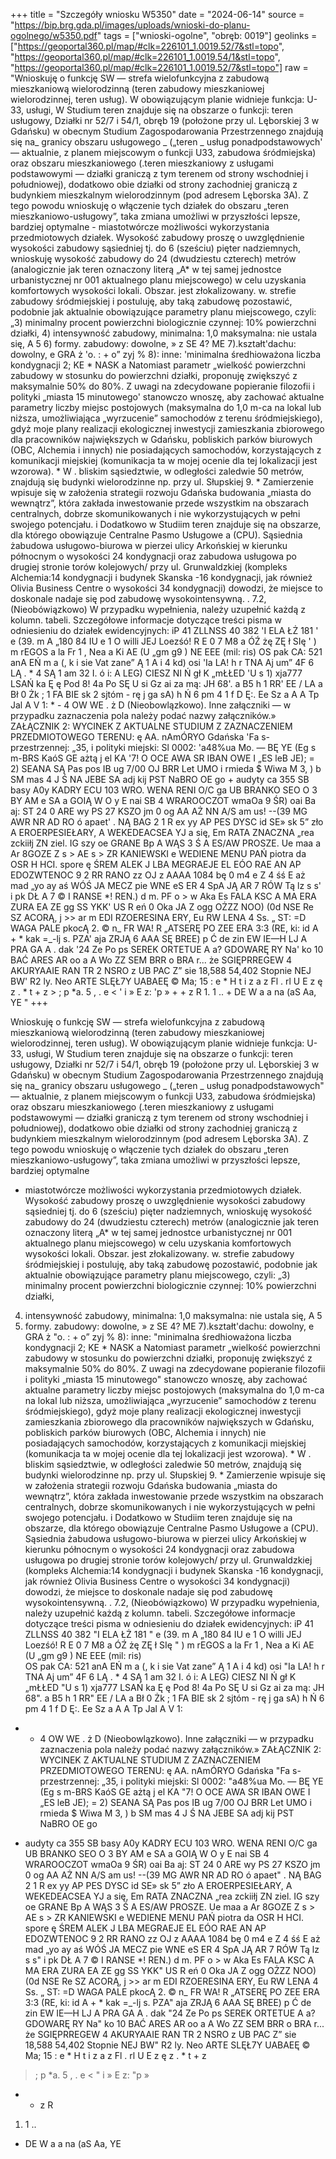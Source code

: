 +++
title = "Szczegóły wniosku W5350"
date = "2024-06-14"
source = "https://bip.brg.gda.pl/images/uploads/wnioski-do-planu-ogolnego/w5350.pdf"
tags = ["wnioski-ogolne", "obręb: 0019"]
geolinks = ["https://geoportal360.pl/map/#clk=226101_1.0019.52/7&stl=topo", "https://geoportal360.pl/map/#clk=226101_1.0019.54/1&stl=topo", "https://geoportal360.pl/map/#clk=226101_1.0019.52/7&stl=topo"]
raw = "Wnioskuję o funkcję SW — strefa wielofunkcyjna z zabudową mieszkaniową wielorodzinną (teren zabudowy mieszkaniowej wielorodzinnej, teren usług). W obowiązującym planie widnieje funkcja: U-33, usługi, W Studium teren znajduje się na obszarze o funkcji: teren usługowy, Działki nr 52/7 i 54/1, obręb 19 (położone przy ul. Lęborskiej 3 w Gdańsku) w obecnym Studium Zagospodarowania Przestrzennego znajdują się na_ granicy obszaru usługowego _ („teren _ usług ponadpodstawowych' — aktualnie, z planem miejscowym o funkcji U33, zabudowa śródmiejska) oraz obszaru mieszkaniowego (.teren mieszkaniowy z usługami podstawowymi — działki graniczą z tym terenem od strony wschodniej i południowej), dodatkowo obie działki od strony zachodniej graniczą z budynkiem mieszkalnym wielorodzinnym (pod adresem Lęborska 3A). Z tego powodu wnioskuję o włączenie tych działek do obszaru „teren mieszkaniowo-usługowy”, taka zmiana umożliwi w przyszłości lepsze, bardziej optymalne - miastotwórcze możliwości wykorzystania przedmiotowych działek. Wysokość zabudowy proszę o uwzględnienie wysokości zabudowy sąsiedniej tj. do 6 (sześciu) pięter nadziemnych, wnioskuję wysokość zabudowy do 24 (dwudziestu czterech) metrów (analogicznie jak teren oznaczony literą „A* w tej samej jednostce urbanistycznej nr 001 aktualnego planu miejscowego) w celu uzyskania komfortowych wysokości lokali. Obszar. jest złokalizowany. w. strefie zabudowy śródmiejskiej i postuluję, aby taką zabudowę pozostawić, podobnie jak aktualnie obowiązujące parametry planu miejscowego, czyli: „3) minimalny procent powierzchni biologicznie czynnej: 10% powierzchni działki, 4) intensywność zabudowy, minimalna: 1,0 maksymalna: nie ustala się, A 5 6) formy. zabudowy: dowolne, » z SE 4? ME 7).kształt'dachu: dowolny, e GRA ż 'o. : + o” zyj % 8): inne: 'minimalna średhioważona liczba kondygnacji 2; KE * NASK a Natomiast parametr „wielkość powierzchni zabudowy w stosunku do powierzchni działki, proponuję zwiększyć z maksymalnie 50% do 80%. Z uwagi na zdecydowane popieranie filozofii i polityki „miasta 15 minutowego' stanowczo wnoszę, aby zachować aktualne parametry liczby miejsc postojowych (maksymalna do 1,0 m-ca na lokal lub niższa, umożliwiająca „wyrzucenie” samochodów z terenu śródmiejskiego), gdyż moje plany realizacji ekologicznej inwestycji zamieszkania zbiorowego dla pracowników największych w Gdańsku, pobliskich parków biurowych (OBC, Alchemia i innych) nie posiadających samochodów, korzystających z komunikacji miejskiej (komunikacja ta w mojej ocenie dla tej lokalizacji jest wzorowa). * W . bliskim sąsiedztwie, w odległości zaledwie 50 metrów, znajdują się budynki wielorodzinne np. przy ul. Słupskiej 9. * Zamierzenie wpisuje się w założenia strategii rozwoju Gdańska budowania „miasta do wewnątrz”, która zakłada inwestowanie przede wszystkim na obszarach centralnych, dobrze skomunikowanych i nie wykorzystujących w pełni swojego potencjału. i Dodatkowo w Studiim teren znajduje się na obszarze, dla którego obowiązuje Centralne Pasmo Usługowe a (CPU). Sąsiednia żabudowa usługowo-biurowa w pierzei ulicy Arkońskiej w kierunku północnym o wysokości 24 kondygnacji oraz zabudowa usługowa po drugiej stronie torów kolejowych/ przy ul. Grunwaldzkiej (kompleks Alchemia:14 kondygnacji i budynek Skanska -16 kondygnacji, jak również Olivia Business Centre o wysokości 34 kondygnacji) dowodzi, że miejsce to doskonale nadaje się pod zabudowę wysokointensywną. . 7.2, (Nieobówiązkowo) W przypadku wypełnienia, należy uzupełnić każdą z kolumn. tabeli. Szczegółowe informacje dotyczące treści pisma w odniesieniu do działek ewidencyjnych: iP 41 ZLLNSS 40 382 'I ELA ŁŻ 181  ' e (39.  m A  „180  84 IU e 1 O willi JEJ Loezśó! R E 0 7 M8 a ÓŹ  żę ZĘ ł  SIę ' ) m rEGOS a la  Fr 1 , Nea a Ki AE (U „gm g9 ) NE EEE (mil: ris)   OS pak CA: 521 anA  EŃ m a (, k i sie Vat  zane” Ą 1 A i 4  kd) osi 'Ia LA! h r TNA Aj um” 4F 6 LĄ . * 4 SĄ 1 am 32 I. ó i: A LEG) CIESZ NI Ń gł K „mŁŁED 'U s 1) xja777 LSAŃ ka Ę ę Pod  8! 4a Po SĘ U si Gz ai za mą: JH 68'. a B5  h 1 RR' EE / LA a Bł 0 Żk ; 1 FA BIE sk 2 sjtóm - rę j ga sA) h Ń 6 pm 4 1 f D Ę:. Ee Sz  a A  A Tp Jal A V 1: * - 4 OW WE  . ż D (Nieobowlązkowo). Inne załączniki — w przypadku zaznaczenia pola należy podać nazwy załączników.» ZAŁĄCZNIK 2: WYCINEK Z AKTUALNE STUDIUM Z ZAZNACZENIEM PRZEDMIOTOWEGO TERENU: ę AA. nAmÓRYO Gdańska 'Fa s-przestrzennej: „35, i polityki miejski: Sl 0002: 'a48%ua Mo.  —  BĘ YE (Eg s m-BRS  KaóS GE ażtą j el KA  '7! O OCE AWA SR IBAN OWE I „ES leB JE); = 2) SEANA SĄ Pas pos IB ug 7/00 OJ BRR Let UMO i rmieda  $ Wiwa M 3, ) b SM mas 4 J Ś NA JEBE SA adj kij PST NaBRO OE go + audyty  ca 355 SB basy A0y KADRY ECU 103 WRO. WENA RENI O/C ga UB BRANKO SEO O 3 BY AM e SA a GOIĄ W O y E nai SB 4 WRAROOCZOT  wmaOa 9 ŚR) oai Ba aj: ST 24  0 ARE wy PS 27 KSZO jm 0 og  AA AŻ NN A/S am us! --(39 MG AWR NR AD RO ó apaet' . NĄ BAG 2 1 R ex yy AP PES DYSC id SE» sk 5” zło A EROERPESIEŁARY, A WEKEDEACSEA YJ a się, Em RATA ZNACZNA „rea zckiiłj ZN ziel. IG szy oe GRANE  Bp A WĄS 3 Ś A ES/AW PROSZE. Ue maa a  Ar 8GOZE Z s > AE s > ZR  KANIEWSKI e WEDIENE MENU PAŃ piotra da OSR H HCI. spore ę ŚREM ALEK J LBA MEGRAEJE EL EÓO RAE AN AP EDOZWTENOC 9 2 RR RANO zz OJ z AAAA 1084 bę 0 m4 e Z 4 śś E aż mad „yo ay aś WÓŚ JA MECZ pie WNE eS ER 4 SpA JĄ AR 7 RÓW Tą lz s s' i pk DŁ A 7 © I RANSE *! REN.)  d m. PF o > w Aka Es FALA KSC A MA ERA ZURA EA ZE gg SS YKK' US R eń 0 Oka JA Z ogg  OŻZZ NOO) (0d NSE Re SZ ACORĄ, j >> ar  m EDI  RZOERESINA ERY, Eu RW LENA 4 Ss. „ ST: =D WAGA PALE pkocĄ 2. © n_ FR WA! R „ATSERĘ PO ZEE ERA 3:3 (RE, ki: id A + * kak =_-lj s. PZA' aja  ZRJĄ 6 AAA SĘ BREE) p Ć de zin EW IE—H LJ A PRA GA A . dak '24 Ze Po ps  SEREK ORTETUE A a? GDOWARĘ RY Na' ko 10 BAĆ ARES  AR oo a A Wo ZZ SEM BRR o BRA r... że  SGIĘPRREGEW 4 AKURYAAIE RAN TR 2 NSRO z UB PAC Z” sie 18,588 54,402 Stopnie NEJ BW' R2 ly. Neo ARTE SLĘŁ7Y UABAEĘ © Ma; 15 : e * H t i z a z Fl . rl U E z ę z  . * t + z  > ; p *a. 5 , . e < ' i » E z: 'p » + + z R 1. 1 .. + DE W a a na (aS Aa, YE "
+++

Wnioskuję o funkcję SW — strefa wielofunkcyjna z zabudową mieszkaniową wielorodzinną (teren
zabudowy mieszkaniowej wielorodzinnej, teren usług).
W obowiązującym planie widnieje funkcja: U-33, usługi,
W Studium teren znajduje się na obszarze o funkcji: teren usługowy,
Działki nr 52/7 i 54/1, obręb 19 (położone przy ul. Lęborskiej 3 w Gdańsku) w obecnym Studium
Zagospodarowania Przestrzennego znajdują się na_ granicy obszaru usługowego _ („teren _ usług
ponadpodstawowych" — aktualnie, z planem miejscowym o funkcji U33, zabudowa śródmiejska) oraz obszaru
mieszkaniowego (.teren mieszkaniowy z usługami podstawowymi — działki graniczą z tym terenem od strony
wschodniej i południowej), dodatkowo obie działki od strony zachodniej graniczą z budynkiem mieszkalnym
wielorodzinnym (pod adresem Lęborska 3A). Z tego powodu wnioskuję o włączenie tych działek do obszaru
„teren mieszkaniowo-usługowy”, taka zmiana umożliwi w przyszłości lepsze, bardziej optymalne
- miastotwórcze możliwości wykorzystania przedmiotowych działek.
Wysokość zabudowy proszę o uwzględnienie wysokości zabudowy sąsiedniej tj. do 6 (sześciu) pięter
nadziemnych, wnioskuję wysokość zabudowy do 24 (dwudziestu czterech) metrów (analogicznie jak teren
oznaczony literą „A* w tej samej jednostce urbanistycznej nr 001 aktualnego planu miejscowego) w celu
uzyskania komfortowych wysokości lokali.
Obszar. jest złokalizowany. w. strefie zabudowy śródmiejskiej i postuluję, aby taką zabudowę pozostawić,
podobnie jak aktualnie obowiązujące parametry planu miejscowego, czyli:
„3) minimalny procent powierzchni biologicznie czynnej: 10% powierzchni działki,
4) intensywność zabudowy, minimalna: 1,0 maksymalna: nie ustala się, A 5
6) formy. zabudowy: dowolne, » z SE 4? ME
7).kształt'dachu: dowolny, e GRA ż "o. : + o” zyj %
8): inne: "minimalna średhioważona liczba kondygnacji 2; KE * NASK a
Natomiast parametr „wielkość powierzchni zabudowy w stosunku do powierzchni działki, proponuję zwiększyć
z maksymalnie 50% do 80%.
Z uwagi na zdecydowane popieranie filozofii i polityki „miasta 15 minutowego" stanowczo wnoszę, aby
zachować aktualne parametry liczby miejsc postojowych (maksymalna do 1,0 m-ca na lokal lub niższa,
umożliwiająca „wyrzucenie” samochodów z terenu śródmiejskiego), gdyż moje plany realizacji ekologicznej
inwestycji zamieszkania zbiorowego dla pracowników największych w Gdańsku, pobliskich parków biurowych
(OBC, Alchemia i innych) nie posiadających samochodów, korzystających z komunikacji miejskiej (komunikacja
ta w mojej ocenie dla tej lokalizacji jest wzorowa). *
W . bliskim sąsiedztwie, w odległości zaledwie 50 metrów, znajdują się budynki wielorodzinne
np. przy ul. Słupskiej 9. *
Zamierzenie wpisuje się w założenia strategii rozwoju Gdańska budowania „miasta do wewnątrz”,
która zakłada inwestowanie przede wszystkim na obszarach centralnych, dobrze skomunikowanych i nie
wykorzystujących w pełni swojego potencjału. i
Dodatkowo w Studiim teren znajduje się na obszarze, dla którego obowiązuje Centralne Pasmo Usługowe a
(CPU). Sąsiednia żabudowa usługowo-biurowa w pierzei ulicy Arkońskiej w kierunku północnym o wysokości
24 kondygnacji oraz zabudowa usługowa po drugiej stronie torów kolejowych/ przy ul. Grunwaldzkiej (kompleks
Alchemia:14 kondygnacji i budynek Skanska -16 kondygnacji, jak również Olivia Business Centre o wysokości
34 kondygnacji) dowodzi, że miejsce to doskonale nadaje się pod zabudowę wysokointensywną. .
7.2, (Nieobówiązkowo) W przypadku wypełnienia, należy uzupełnić każdą z kolumn. tabeli.
Szczegółowe informacje dotyczące treści pisma w odniesieniu do działek ewidencyjnych:
iP 41 ZLLNSS 40 382 "I ELA ŁŻ 181
 " e (39.  m A  „180 
84 IU e 1 O willi JEJ Loezśó!
R E 0 7 M8 a ÓŹ  żę ZĘ
ł  SIę " ) m rEGOS a la  Fr
1 , Nea a Ki AE (U „gm g9 )
NE EEE (mil: ris)  
OS pak CA: 521 anA
 EŃ m a (, k i sie Vat 
zane” Ą 1 A i 4  kd) osi "Ia LA! h
r TNA Aj um” 4F 6 LĄ
. * 4 SĄ 1 am 32 I. ó i: A
LEG) CIESZ NI
Ń gł K „mŁŁED "U s 1) xja777 LSAŃ ka
Ę ę Pod  8! 4a Po SĘ
U si Gz ai za mą: JH
68". a B5  h 1 RR"
EE / LA a Bł 0 Żk ; 1 FA
BIE sk 2 sjtóm - rę j ga sA) h Ń 6 pm 4 1
f D Ę:. Ee Sz  a A
 A Tp Jal A V 1:
* - 4 OW WE  . ż
D (Nieobowlązkowo). Inne załączniki — w przypadku zaznaczenia pola należy podać nazwy załączników.»
ZAŁĄCZNIK 2: WYCINEK Z AKTUALNE STUDIUM Z ZAZNACZENIEM PRZEDMIOTOWEGO TERENU:
ę AA. nAmÓRYO Gdańska "Fa s-przestrzennej: „35, i polityki miejski:
Sl 0002: "a48%ua Mo. 
—  BĘ YE (Eg s m-BRS  KaóS GE ażtą
j el KA  "7! O OCE AWA SR IBAN OWE I „ES leB
JE); = 2) SEANA SĄ Pas pos IB ug 7/00 OJ BRR Let UMO i
rmieda  $ Wiwa M 3, ) b SM mas 4
J Ś NA JEBE SA adj kij PST NaBRO OE go
+ audyty  ca 355 SB basy A0y KADRY ECU 103 WRO.
WENA RENI O/C ga UB
BRANKO SEO O 3 BY AM e SA a GOIĄ W O
y E nai SB 4 WRAROOCZOT  wmaOa 9 ŚR) oai Ba aj: ST
24  0 ARE wy PS 27 KSZO jm 0 og 
AA AŻ NN A/S am us!
--(39 MG AWR NR AD RO ó apaet" .
NĄ BAG 2 1 R ex yy AP PES DYSC id SE» sk 5”
zło A EROERPESIEŁARY, A WEKEDEACSEA YJ a się, Em RATA ZNACZNA „rea zckiiłj
ZN ziel. IG szy oe GRANE  Bp A
WĄS 3 Ś A ES/AW PROSZE. Ue
maa a  Ar 8GOZE Z s > AE s > ZR 
KANIEWSKI e WEDIENE MENU PAŃ piotra da OSR H HCI. spore ę ŚREM ALEK J LBA
MEGRAEJE EL EÓO RAE AN AP EDOZWTENOC 9 2 RR RANO zz OJ z AAAA 1084 bę
0 m4 e Z 4 śś E aż mad „yo
ay aś WÓŚ JA MECZ pie WNE eS ER 4 SpA JĄ AR 7 RÓW Tą lz s s" i pk DŁ A 7 © I RANSE *! REN.)  d
m. PF o > w Aka Es FALA KSC A MA ERA
ZURA EA ZE gg SS YKK" US R eń 0 Oka JA Z ogg
 OŻZZ NOO) (0d NSE Re SZ ACORĄ, j >> ar 
m EDI  RZOERESINA ERY, Eu RW LENA 4 Ss. „ ST: =D WAGA PALE pkocĄ 2. © n_ FR WA!
R „ATSERĘ PO ZEE ERA 3:3 (RE, ki: id A + * kak =_-lj s. PZA"
aja  ZRJĄ 6 AAA SĘ BREE) p Ć de zin EW
IE—H LJ A PRA GA A . dak "24 Ze Po ps 
SEREK ORTETUE A a? GDOWARĘ RY Na" ko 10 BAĆ ARES 
AR oo a A Wo ZZ SEM BRR o BRA r... że 
SGIĘPRREGEW 4 AKURYAAIE RAN TR 2 NSRO z UB PAC Z”
sie 18,588 54,402 Stopnie NEJ BW" R2 ly. Neo ARTE SLĘŁ7Y UABAEĘ © Ma;
15
:
e * H t i z a z Fl .
rl U E
z ę z 
. *
t +
z 
> ; p *a. 5 , .
e < " i »
E z: "p »
+ + z R
1. 1 ..
+ DE W
a
a na (aS Aa, YE




